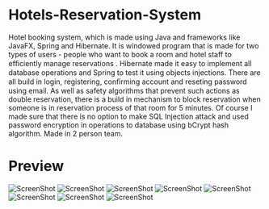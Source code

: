 # Hotels-Reservation-System

Hotel booking system, which is made using Java and frameworks like JavaFX, Spring and Hibernate. It is
windowed program that is made for two types of users - people who want to book a room and hotel staff to efﬁciently manage reservations . Hibernate made it easy to implement all database operations and Spring to test it using objects injections. There are all build in login, registering, conﬁrming account and reseting password using email. As well as safety algorithms that prevent such actions as double reservation, there is a build in mechanism to block reservation when someone is in reservation process of that room for 5 minutes. Of course I made sure that there is no option to make SQL Injection attack and used password encryption in operations to database using bCrypt hash algorithm. Made in 2 person team.

# Preview

![ScreenShot](https://i.postimg.cc/CxKvnxzw/Zrzut-ekranu-2020-03-10-o-22-25-35.png)
![ScreenShot](https://i.postimg.cc/9M9gXgzT/Zrzut-ekranu-2020-03-10-o-22-25-41.png)
![ScreenShot](https://i.postimg.cc/90txZ4dQ/Zrzut-ekranu-2020-03-10-o-22-25-48.png)
![ScreenShot](https://i.postimg.cc/2yfc1dBt/Zrzut-ekranu-2020-03-10-o-22-25-54.png)
![ScreenShot](https://i.postimg.cc/vmkSsw8b/Zrzut-ekranu-2020-03-10-o-22-26-00.png)
![ScreenShot](https://i.postimg.cc/KvxpFNbk/Zrzut-ekranu-2020-03-10-o-22-26-06.png)
![ScreenShot](https://i.postimg.cc/J7bY9FfC/Zrzut-ekranu-2020-03-10-o-22-26-12.png)
![ScreenShot](https://i.postimg.cc/MGvrNpS9/Zrzut-ekranu-2020-03-10-o-22-26-16.png)
